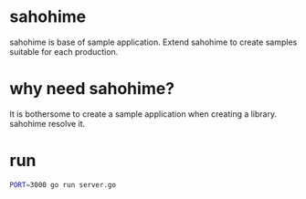 # sahohime
sahohime is base of sample application.
Extend sahohime to create samples suitable for each production.

# why need sahohime?
It is bothersome to create a sample application when creating a library.
sahohime resolve it.

# run
```bash
PORT=3000 go run server.go
```